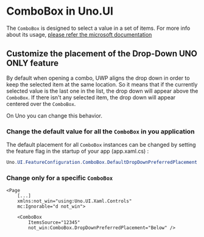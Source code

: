 # ComboBox in Uno.UI

The `ComboBox` is designed to select a value in a set of items. For more info about its usage, 
[please refer the microsoft documentation](https://docs.microsoft.com/en-us/windows/uwp/design/controls-and-patterns/combo-box)

## Customize the placement of the Drop-Down **UNO ONLY feature**

By default when opening a combo, UWP aligns the drop down in order to keep the selected item at the same location.
So it means that if the currently selected value is the last one in the list, the drop down will appear above the `ComboBox`.
If there isn't any selected item, the drop down will appear centered over the `ComboBox`.

On Uno you can change this behavior.

### Change the default value for all the `ComboBox` in you application

The default placement for all `ComboBox` instances can be changed by setting the feature flag in the startup of your app (app.xaml.cs) :

```cs
Uno.UI.FeatureConfiguration.ComboBox.DefaultDropDownPreferredPlacement = DropDownPlacement.Below;
```

### Change only for a specific `ComboBox`

```xaml
<Page
	[...]
	xmlns:not_win="using:Uno.UI.Xaml.Controls"
    mc:Ignorable="d not_win">

	<ComboBox
		ItemsSource="12345"
		not_win:ComboBox.DropDownPreferredPlacement="Below" />

```
